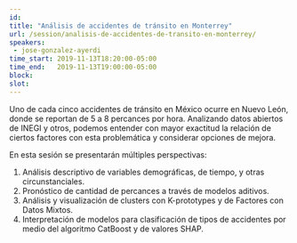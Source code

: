 ```yaml
---
id: 
title: "Análisis de accidentes de tránsito en Monterrey"
url: /session/analisis-de-accidentes-de-transito-en-monterrey/
speakers:
 - jose-gonzalez-ayerdi
time_start: 2019-11-13T18:20:00-05:00
time_end:   2019-11-13T19:00:00-05:00
block: 
slot: 
---
```


Uno de cada cinco accidentes de tránsito en México ocurre en Nuevo León, donde se reportan de 5 a 8 percances por hora. Analizando datos abiertos de INEGI y otros, podemos entender con mayor exactitud la relación de ciertos factores con esta problemática y considerar opciones de mejora.

En esta sesión se presentarán múltiples perspectivas:

1) Análisis descriptivo de variables demográficas, de tiempo, y otras circunstanciales.
2) Pronóstico de cantidad de percances a través de modelos aditivos.
3) Análisis y visualización de clusters con K-prototypes y de Factores con Datos Mixtos.
4) Interpretación de modelos para clasificación de tipos de accidentes por medio del algoritmo CatBoost y de valores SHAP.
